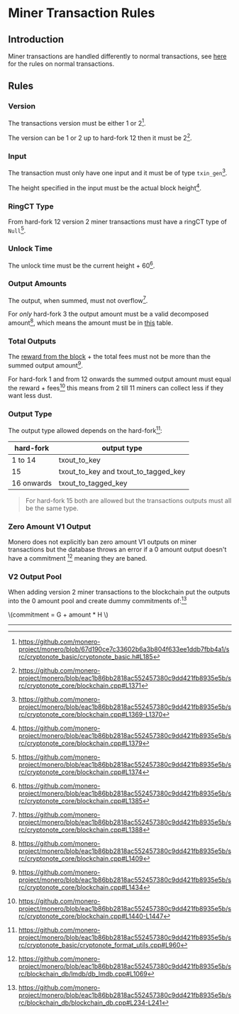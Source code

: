 # Miner Transaction Rules

## Introduction

Miner transactions are handled differently to normal transactions, see [here](../transactions.md) for the rules on normal transactions.

## Rules

### Version

The transactions version must be either 1 or 2[^versions-allowed].

The version can be 1 or 2 up to hard-fork 12 then it must be 2[^weird-version-rules].

### Input

The transaction must only have one input and it must be of type `txin_gen`[^input-type].

The height specified in the input must be the actual block height[^input-height].

### RingCT Type

From hard-fork 12 version 2 miner transactions must have a ringCT type of `Null`[^null-ringct].

### Unlock Time

The unlock time must be the current height + 60[^miner-unlock-time].

### Output Amounts

The output, when summed, must not overflow[^outputs-overflow].

For _only_ hard-fork 3 the output amount must be a valid decomposed amount[^decomposed-amount], which means the amount must be
in [this](https://github.com/monero-project/monero/blob/67d190ce7c33602b6a3b804f633ee1ddb7fbb4a1/src/cryptonote_basic/cryptonote_format_utils.cpp#L52) table.

### Total Outputs

The [reward from the block](./reward.md#calculating-block-reward) + the total fees must not be more than the summed output amount[^total-output-amount].

For hard-fork 1 and from 12 onwards the summed output amount must equal the reward + fees[^exact-output-amount] this means from 2 till 11 miners can collect
less if they want less dust.

### Output Type

The output type allowed depends on the hard-fork[^output-types]:

| hard-fork  | output type                          |
| ---------- | ------------------------------------ |
| 1 to 14    | txout_to_key                         |
| 15         | txout_to_key and txout_to_tagged_key |
| 16 onwards | txout_to_tagged_key                  |

> For hard-fork 15 both are allowed but the transactions outputs must all be the same type.

### Zero Amount V1 Output

Monero does not explicitly ban zero amount V1 outputs on miner transactions but the database throws an error if a 0 amount output doesn't have a commitment
[^zero-output] meaning they are baned.

### V2 Output Pool

When adding version 2 miner transactions to the blockchain put the outputs into the 0 amount pool and create dummy commitments of:[^v2-output]

\\(commitment = G + amount * H \\)

---

[^versions-allowed]: <https://github.com/monero-project/monero/blob/67d190ce7c33602b6a3b804f633ee1ddb7fbb4a1/src/cryptonote_basic/cryptonote_basic.h#L185>

[^weird-version-rules]: <https://github.com/monero-project/monero/blob/eac1b86bb2818ac552457380c9dd421fb8935e5b/src/cryptonote_core/blockchain.cpp#L1371>

[^input-type]: <https://github.com/monero-project/monero/blob/eac1b86bb2818ac552457380c9dd421fb8935e5b/src/cryptonote_core/blockchain.cpp#L1369-L1370>

[^input-height]: <https://github.com/monero-project/monero/blob/eac1b86bb2818ac552457380c9dd421fb8935e5b/src/cryptonote_core/blockchain.cpp#L1379>

[^null-ringct]: <https://github.com/monero-project/monero/blob/eac1b86bb2818ac552457380c9dd421fb8935e5b/src/cryptonote_core/blockchain.cpp#L1374>

[^miner-unlock-time]: <https://github.com/monero-project/monero/blob/eac1b86bb2818ac552457380c9dd421fb8935e5b/src/cryptonote_core/blockchain.cpp#L1385>

[^outputs-overflow]: <https://github.com/monero-project/monero/blob/eac1b86bb2818ac552457380c9dd421fb8935e5b/src/cryptonote_core/blockchain.cpp#L1388>

[^decomposed-amount]: <https://github.com/monero-project/monero/blob/eac1b86bb2818ac552457380c9dd421fb8935e5b/src/cryptonote_core/blockchain.cpp#L1409>

[^total-output-amount]: <https://github.com/monero-project/monero/blob/eac1b86bb2818ac552457380c9dd421fb8935e5b/src/cryptonote_core/blockchain.cpp#L1434>

[^exact-output-amount]: <https://github.com/monero-project/monero/blob/eac1b86bb2818ac552457380c9dd421fb8935e5b/src/cryptonote_core/blockchain.cpp#L1440-L1447>

[^output-types]: <https://github.com/monero-project/monero/blob/eac1b86bb2818ac552457380c9dd421fb8935e5b/src/cryptonote_basic/cryptonote_format_utils.cpp#L960>

[^zero-output]: <https://github.com/monero-project/monero/blob/eac1b86bb2818ac552457380c9dd421fb8935e5b/src/blockchain_db/lmdb/db_lmdb.cpp#L1069>

[^v2-output]: <https://github.com/monero-project/monero/blob/eac1b86bb2818ac552457380c9dd421fb8935e5b/src/blockchain_db/blockchain_db.cpp#L234-L241>
